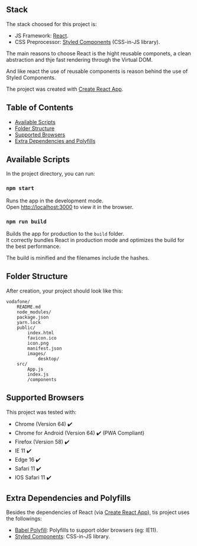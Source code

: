 ## Stack

The stack choosed for this project is:

* JS Framework: [React](https://reactjs.org/).
* CSS Preprocessor: [Styled Components](https://www.styled-components.com/) (CSS-in-JS library).

The main reasons to choose React is the hight reusable componets, a clean abstraction and thje fast rendering through the Virtual DOM.

And like react the use of reusable components is reason behind the use of Styled Components.

The project was created with [Create React App](https://github.com/facebookincubator/create-react-app).
## Table of Contents

- [Available Scripts](#available-scripts)
- [Folder Structure](#folder-structure)
- [Supported Browsers](#supported-browsers)
- [Extra Dependencies and Polyfills](#extra-dependencies-and-polyfills)


## Available Scripts

In the project directory, you can run:

### `npm start`

Runs the app in the development mode.<br>
Open [http://localhost:3000](http://localhost:3000) to view it in the browser.


### `npm run build`

Builds the app for production to the `build` folder.<br>
It correctly bundles React in production mode and optimizes the build for the best performance.

The build is minified and the filenames include the hashes.<br>

## Folder Structure

After creation, your project should look like this:

```
vodafone/
	README.md
	node_modules/
	package.json
	yarn.lock
	public/
		index.html
		favicon.ico
		icon.png
		manifest.json
		images/
			desktop/
	src/
		App.js
		index.js
		/components
```

## Supported Browsers

This project was tested with:

- Chrome (Version 64) ✔️
- Chrome for Android (Version 64) ✔️ (PWA Compliant)
- Firefox (Version 58) ✔️
- IE 11 ✔️
- Edge 16 ✔️
- Safari 11 ✔️
- IOS Safari 11 ✔️
## Extra Dependencies and Polyfills

Besides the dependencies of React (via [Create React App](https://github.com/facebookincubator/create-react-app)), tis project uses the followings:<br>

* [Babel Polyfill](https://www.npmjs.com/package/babel-polyfill): Polyfills  to support older browsers (eg: IE11).
* [Styled Components](https://www.styled-components.com/): CSS-in-JS library.

